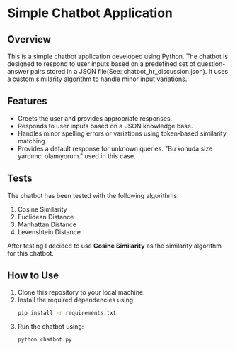 # Simple Chatbot Application

## Overview
This is a simple chatbot application developed using Python. The chatbot is designed to respond to user inputs based on a predefined set of question-answer pairs stored in a JSON file(See: chatbot_hr_discussion.json). It uses a custom similarity algorithm to handle minor input variations.

## Features
- Greets the user and provides appropriate responses.
- Responds to user inputs based on a JSON knowledge base.
- Handles minor spelling errors or variations using token-based similarity matching.
- Provides a default response for unknown queries. "Bu konuda size yardımcı olamıyorum." used in this case.

## Tests
The chatbot has been tested with the following algorithms:
1. Cosine Similarity
2. Euclidean Distance
3. Manhattan Distance
4. Levenshtein Distance

After testing I decided to use <b>Cosine Similarity</b> as the similarity algorithm for this chatbot.

## How to Use
1. Clone this repository to your local machine.
2. Install the required dependencies using:
   ```bash
   pip install -r requirements.txt
   ```
3. Run the chatbot using:
   ```bash
   python chatbot.py
